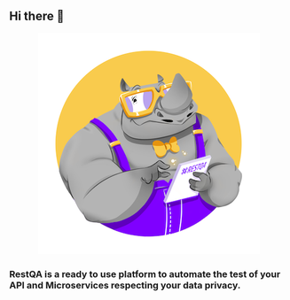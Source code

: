 ## Hi there 👋

<p align="center">
  <img src="./profile/wapi.png" />
  <h3>RestQA is a ready to use platform to automate the test of your API and Microservices respecting your data privacy.</h3>
</p>

<!--

**Here are some ideas to get you started:**

🙋‍♀️ A short introduction - what is your organization all about?
🌈 Contribution guidelines - how can the community get involved?
👩‍💻 Useful resources - where can the community find your docs? Is there anything else the community should know?
🍿 Fun facts - what does your team eat for breakfast?
🧙 Remember, you can do mighty things with the power of [Markdown](https://guides.github.com/features/mastering-markdown/)
-->
